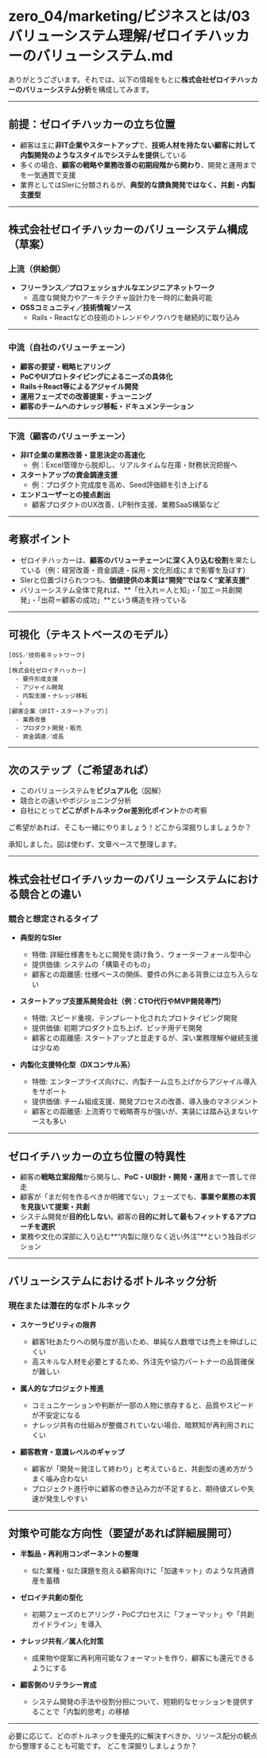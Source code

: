 # zero_04/marketing/ビジネスとは/03バリューシステム理解/ゼロイチハッカーのバリューシステム.md

ありがとうございます。それでは、以下の情報をもとに**株式会社ゼロイチハッカーのバリューシステム分析**を構成してみます。

---

## 前提：ゼロイチハッカーの立ち位置

- 顧客は主に**非IT企業やスタートアップ**で、**技術人材を持たない顧客に対して内製開発のようなスタイルでシステムを提供**している
- 多くの場合、**顧客の戦略や業務改善の初期段階から関わり**、開発と運用までを一気通貫で支援
- 業界としてはSIerに分類されるが、**典型的な請負開発ではなく、共創・内製支援型**

---

## 株式会社ゼロイチハッカーのバリューシステム構成（草案）

### 上流（供給側）

- **フリーランス／プロフェッショナルなエンジニアネットワーク**
  - 高度な開発力やアーキテクチャ設計力を一時的に動員可能
- **OSSコミュニティ／技術情報ソース**
  - Rails・Reactなどの技術のトレンドやノウハウを継続的に取り込み

---

### 中流（自社のバリューチェーン）

- **顧客の要望・戦略ヒアリング**
- **PoCやUIプロトタイピングによるニーズの具体化**
- **Rails＋React等によるアジャイル開発**
- **運用フェーズでの改善提案・チューニング**
- **顧客のチームへのナレッジ移転・ドキュメンテーション**

---

### 下流（顧客のバリューチェーン）

- **非IT企業の業務改善・意思決定の高速化**
  - 例：Excel管理から脱却し、リアルタイムな在庫・財務状況把握へ
- **スタートアップの資金調達支援**
  - 例：プロダクト完成度を高め、Seed評価額を引き上げる
- **エンドユーザーとの接点創出**
  - 顧客プロダクトのUX改善、LP制作支援、業務SaaS構築など

---

## 考察ポイント

- ゼロイチハッカーは、**顧客のバリューチェーンに深く入り込む役割**を果たしている（例：経営改善・資金調達・採用・文化形成にまで影響を及ぼす）
- SIerと位置づけられつつも、**価値提供の本質は“開発”ではなく“変革支援”**
- バリューシステム全体で見れば、**「仕入れ＝人と知」・「加工＝共創開発」・「出荷＝顧客の成功」**という構造を持っている

---

## 可視化（テキストベースのモデル）

```
[OSS／技術者ネットワーク]
   ↓
[株式会社ゼロイチハッカー]
  - 要件形成支援
  - アジャイル開発
  - 内製支援・ナレッジ移転
   ↓
[顧客企業（非IT・スタートアップ）]
  - 業務改善
  - プロダクト開発・販売
  - 資金調達／成長
```

---

## 次のステップ（ご希望あれば）

- このバリューシステムを**ビジュアル化**（図解）
- 競合との違いやポジショニング分析
- 自社にとって**どこがボトルネックor差別化ポイント**かの考察

ご希望があれば、そこも一緒にやりましょう！どこから深掘りしましょうか？


承知しました。図は使わず、文章ベースで整理します。

---

## 株式会社ゼロイチハッカーのバリューシステムにおける競合との違い

### 競合と想定されるタイプ

- **典型的なSIer**
  - 特徴: 詳細仕様書をもとに開発を請け負う、ウォーターフォール型中心
  - 提供価値: システムの「構築そのもの」
  - 顧客との距離感: 仕様ベースの関係、要件の外にある背景には立ち入らない

- **スタートアップ支援系開発会社（例：CTO代行やMVP開発専門）**
  - 特徴: スピード重視、テンプレート化されたプロトタイピング開発
  - 提供価値: 初期プロダクト立ち上げ、ピッチ用デモ開発
  - 顧客との距離感: スタートアップと並走するが、深い業務理解や継続支援は少なめ

- **内製化支援特化型（DXコンサル系）**
  - 特徴: エンタープライズ向けに、内製チーム立ち上げからアジャイル導入をサポート
  - 提供価値: チーム組成支援、開発プロセスの改善、導入後のマネジメント
  - 顧客との距離感: 上流寄りで戦略寄与が強いが、実装には踏み込まないケースも多い

---

## ゼロイチハッカーの立ち位置の特異性

- 顧客の**戦略立案段階**から関与し、**PoC・UI設計・開発・運用**まで一貫して伴走
- 顧客が「まだ何を作るべきか明確でない」フェーズでも、**事業や業務の本質を見抜いて提案・共創**
- システム開発が**目的化しない**。顧客の**目的に対して最もフィットするアプローチを選択**
- 業務や文化の深部に入り込む**“内製に限りなく近い外注”**という独自ポジション

---

## バリューシステムにおけるボトルネック分析

### 現在または潜在的なボトルネック

- **スケーラビリティの限界**
  - 顧客1社あたりへの関与度が高いため、単純な人数増では売上を伸ばしにくい
  - 高スキルな人材を必要とするため、外注先や協力パートナーの品質確保が難しい

- **属人的なプロジェクト推進**
  - コミュニケーションや判断が一部の人物に依存すると、品質やスピードが不安定になる
  - ナレッジ共有の仕組みが整備されていない場合、暗黙知が再利用されにくい

- **顧客教育・意識レベルのギャップ**
  - 顧客が「開発＝発注して終わり」と考えていると、共創型の進め方がうまく噛み合わない
  - プロジェクト進行中に顧客の巻き込み力が不足すると、期待値ズレや失速が発生しやすい

---

## 対策や可能な方向性（要望があれば詳細展開可）

- **半製品・再利用コンポーネントの整理**
  - 似た業種・似た課題を抱える顧客向けに「加速キット」のような共通資産を蓄積

- **ゼロイチ共創の型化**
  - 初期フェーズのヒアリング・PoCプロセスに「フォーマット」や「共創ガイドライン」を導入

- **ナレッジ共有／属人化対策**
  - 成果物や提案に再利用可能なフォーマットを作り、顧客にも還元できるようにする

- **顧客側のリテラシー育成**
  - システム開発の手法や役割分担について、短期的なセッションを提供することで「内製的思考」の移植

---

必要に応じて、どのボトルネックを優先的に解決すべきか、リソース配分の観点から整理することも可能です。
どこを深掘りしましょうか？